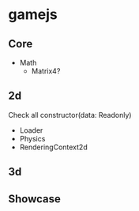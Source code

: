# gamejs


## Core

* Math
    * Matrix4?

## 2d

Check all constructor(data: Readonly<Data>)
* Loader
* Physics
* RenderingContext2d

## 3d

## Showcase